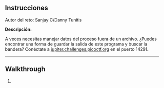 ## Instrucciones

Autor del reto: Sanjay C/Danny Tunitis


**Descripción:**

A veces necesitas manejar datos del proceso fuera de un archivo. ¿Puedes encontrar una forma de guardar la salida de este programa y buscar la bandera? Conéctate a [jupiter.challenges.picoctf.org](http://jupiter.challenges.picoctf.org) en el puerto 14291.


***

## Walkthrough

1. 